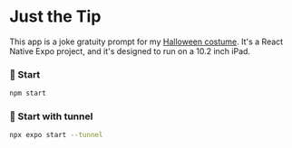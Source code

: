 # Just the Tip

This app is a joke gratuity prompt for my [Halloween costume](https://www.youtube.com/shorts/CyQ76o0a0-g). It's a React Native Expo project, and it's designed to run on a 10.2 inch iPad.

### 🚀 Start

```sh
npm start
```

### 🚀 Start with tunnel

```sh
npx expo start --tunnel
```
